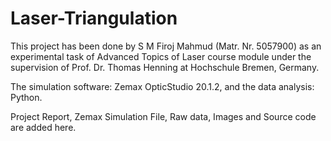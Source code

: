 # Laser-Triangulation

This project has been done by S M Firoj Mahmud (Matr. Nr. 5057900) as an experimental task of Advanced Topics of Laser course module under the supervision of Prof. Dr. Thomas Henning at Hochschule Bremen, Germany.

The simulation software: Zemax OpticStudio 20.1.2, and the data analysis: Python.

Project Report, Zemax Simulation File, Raw data, Images and Source code are added here.